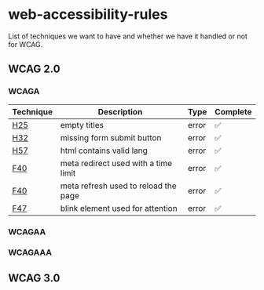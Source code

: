 # web-accessibility-rules

List of techniques we want to have and whether we have it handled or not for WCAG.

## WCAG 2.0

### WCAGA

| Technique                                          | Description                          | Type  | Complete |
| -------------------------------------------------- | ------------------------------------ | ----- | -------- |
| [H25](https://www.w3.org/TR/WCAG20-TECHS/H25.html) | empty titles                         | error | ✅       |
| [H32](https://www.w3.org/TR/WCAG20-TECHS/H32.html) | missing form submit button           | error | ✅       |
| [H57](https://www.w3.org/TR/WCAG20-TECHS/H57.html) | html contains valid lang             | error | ✅       |
| [F40](https://www.w3.org/TR/WCAG20-TECHS/F40.html) | meta redirect used with a time limit | error | ✅       |
| [F40](https://www.w3.org/TR/WCAG20-TECHS/F41.html) | meta refresh used to reload the page | error | ✅       |
| [F47](https://www.w3.org/TR/WCAG20-TECHS/F41.html) | blink element used for attention     | error | ✅       |

### WCAGAA

### WCAGAAA

## WCAG 3.0
